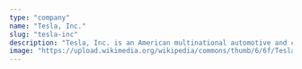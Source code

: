 ```yaml
---
type: "company"
name: "Tesla, Inc."
slug: "tesla-inc"
description: "Tesla, Inc. is an American multinational automotive and clean energy company headquartered in Austin, Texas. It designs and manufactures electric vehicles, stationary battery energy storage systems from home to grid-scale, solar panels and solar roof tiles, and related products and services."
image: "https://upload.wikimedia.org/wikipedia/commons/thumb/6/6f/Tesla_Logo.svg/220px-Tesla_Logo.svg.png"
--- 
```

